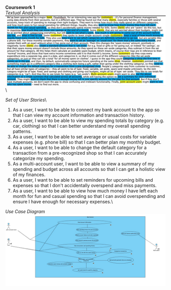 **Coursework 1**\
*Textual Analysis*
![123](assets/IMAGE_2023-02-28_17_16_12.jpg)\

*Set of User Stories*\
1. As a user, I want to be able to connect my bank account to the app so that I can view my account information and transaction history.
2. As a user, I want to be able to view my spending totals by category (e.g. car, clothing) so that I can better understand my overall spending patterns.
3. As a user, I want to be able to set average or usual costs for variable expenses (e.g. phone bill) so that I can better plan my monthly budget.
4. As a user, I want to be able to change the default category for a transaction from a pre-recognized shop so that I can accurately categorize my spending.
5. As a multi-account user, I want to be able to view a summary of my spending and budget across all accounts so that I can get a holistic view of my finances.
6. As a user, I want to be able to set reminders for upcoming bills and expenses so that I don't accidentally overspend and miss payments.
7. As a user, I want to be able to view how much money I have left each month for fun and casual spending so that I can avoid overspending and ensure I have enough for necessary expenses.\

*Use Case Diagram*
![1234](assets/CW1__UCD_.jpg)
